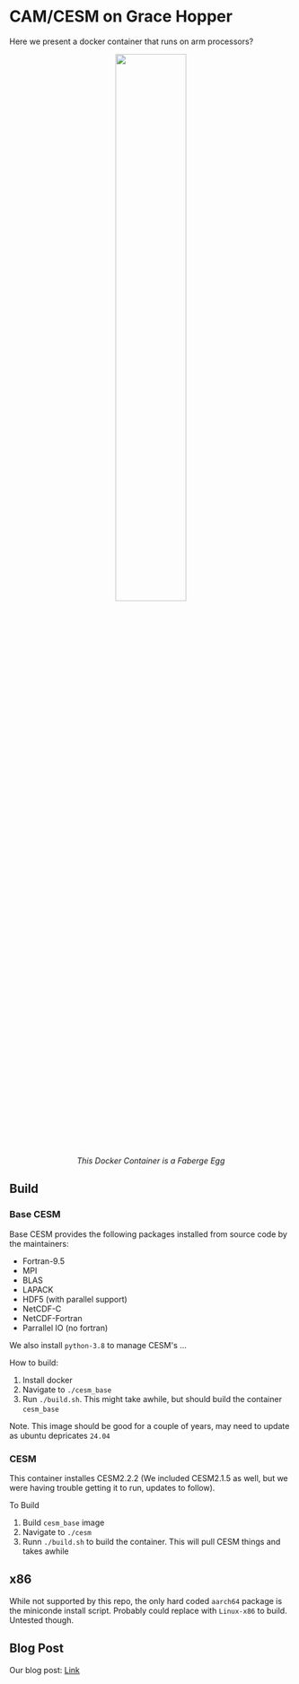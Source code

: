 # CAM/CESM on Grace Hopper 
Here we present a docker container that runs on arm processors?

<div style="text-align: center;">
  <img src="images/egg.jpg" style="width:50%;">
  <p><em>This Docker Container is a Faberge Egg</em></p>
</div>

## Build
### Base CESM 
Base CESM provides the following packages installed from source code by the maintainers:
- Fortran-9.5
- MPI
- BLAS
- LAPACK
- HDF5 (with parallel support)
- NetCDF-C 
- NetCDF-Fortran
- Parrallel IO (no fortran)

We also install `python-3.8` to manage CESM's ...

How to build:
1. Install docker
2. Navigate to `./cesm_base`
3. Run `./build.sh`. This might take awhile, but should build the container `cesm_base`

Note. This image should be good for a couple of years, may need to update as ubuntu depricates `24.04`

### CESM
This container installes CESM2.2.2 (We included CESM2.1.5 as well, but we were having trouble getting it to run, updates to follow).

To Build
1. Build `cesm_base` image
2. Navigate to `./cesm`
3. Runn `./build.sh` to build the container. This will pull CESM things and takes awhile

## x86
While not supported by this repo, the only hard coded `aarch64` package is the miniconde install script. Probably could replace with `Linux-x86` to build. Untested though.

## Blog Post
Our blog post: [Link](https://medium.com/@twins.corgi.0a/containerizing-cesm-and-porting-to-arm-b9419ed939af)
